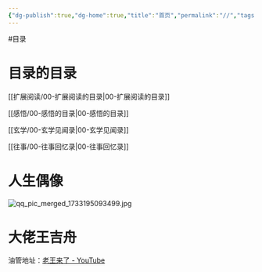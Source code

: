 ```yaml
---
{"dg-publish":true,"dg-home":true,"title":"首页","permalink":"//","tags":["gardenEntry"],"dgPassFrontmatter":true,"created":"2024-11-30T18:05:50.906+08:00","updated":"2024-12-25T16:29:59.536+08:00"}
---
```



#目录
# 目录的目录

[[扩展阅读/00-扩展阅读的目录\|00-扩展阅读的目录]]

[[感悟/00-感悟的目录\|00-感悟的目录]]

[[玄学/00-玄学见闻录\|00-玄学见闻录]]

[[往事/00-往事回忆录\|00-往事回忆录]]


# 人生偶像


![qq_pic_merged_1733195093499.jpg](/img/user/%E9%99%84%E4%BB%B6/qq_pic_merged_1733195093499.jpg)

# 大佬王吉舟
油管地址：[老王来了 - YouTube](https://www.youtube.com/@dlw2023)
